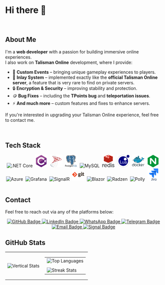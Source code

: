# Hi there 👋

<br/>

## About Me

I'm a **web developer** with a passion for building immersive online experiences.  
I also work on **Talisman Online** development, where I provide:

- 🧩 **Custom Events** – bringing unique gameplay experiences to players.
- 💎 **Inlay System** – implemented exactly like the **official Talisman Online server**, a feature that is very rare to find on private servers.  
- 🔒 **Encryption & Security** – improving stability and protection.
- 🪙 **Bug Fixes** – including the **TPoints bug** and **teleportation issues**.
- ⚡ **And much more** – custom features and fixes to enhance servers.

If you're interested in upgrading your Talisman Online experience, feel free to contact me.  

<br/>

## Tech Stack

<div align="center">
  <!-- .NET Core -->
  <img src="https://softellar.com/tech-logos/dotnetcore.svg" alt=".NET Core" title=".NET Core — Cross-platform framework for backend and web apps" width="40" height="40" />&nbsp;
  <!-- C# -->
  <img src="https://raw.githubusercontent.com/devicons/devicon/master/icons/csharp/csharp-original.svg" alt="C#" title="C# — Main programming language used in .NET" width="40" height="40" />&nbsp;
  <!-- Microsoft SQL Server -->
  <img src="https://raw.githubusercontent.com/devicons/devicon/master/icons/microsoftsqlserver/microsoftsqlserver-original.svg" alt="MSSQL" title="Microsoft SQL Server — Relational database system" width="40" height="40" />&nbsp;
  <!-- PostgreSQL -->
  <img src="https://raw.githubusercontent.com/devicons/devicon/master/icons/postgresql/postgresql-original-wordmark.svg" alt="PostgreSQL" title="PostgreSQL — Advanced open-source relational database" width="40" height="40" />&nbsp;
  <!-- MySQL -->
  <img src="https://softellar.com/tech-logos/mysql.svg" alt="MySQL" title="MySQL — Open-source relational database" width="40" height="40" />&nbsp;
  <!-- Redis -->
  <img src="https://raw.githubusercontent.com/devicons/devicon/master/icons/redis/redis-original-wordmark.svg" alt="Redis" title="Redis — In-memory cache and pub/sub message broker" width="40" height="40" />&nbsp;
  <!-- Lua -->
  <img src="https://raw.githubusercontent.com/devicons/devicon/master/icons/lua/lua-original.svg" alt="Lua" title="Lua — Lightweight scripting language for Talisman Online" width="40" height="40" />&nbsp;
  <!-- Docker -->
  <img src="https://raw.githubusercontent.com/devicons/devicon/master/icons/docker/docker-original-wordmark.svg" alt="Docker" title="Docker — Containerization for consistent deployments" width="40" height="40" />&nbsp;
  <!-- Nginx -->
  <img src="https://raw.githubusercontent.com/devicons/devicon/master/icons/nginx/nginx-original.svg" alt="Nginx" title="Nginx — High-performance web server and reverse proxy" width="40" height="40" />&nbsp;
  <!-- Azure -->
  <img src="https://softellar.com/tech-logos/azure.svg" alt="Azure" title="Azure — Cloud platform and DevOps pipelines" width="40" height="40" />&nbsp;
  <!-- Grafana -->
  <img src="https://upload.wikimedia.org/wikipedia/commons/3/3b/Grafana_icon.svg" alt="Grafana" title="Grafana — Monitoring and visualization dashboards" width="40" height="40" />&nbsp;
  <!-- SignalR -->
  <img src="https://softellar.com/tech-logos/signalr.png" alt="SignalR" title="SignalR — Real-time communication framework for .NET" width="40" height="40" />&nbsp;
  <!-- Git -->
  <img src="https://raw.githubusercontent.com/devicons/devicon/master/icons/git/git-original-wordmark.svg" alt="Git" title="Git — Version control system for source code" width="40" height="40" />&nbsp;
  <!-- Blazor -->
  <img src="https://upload.wikimedia.org/wikipedia/commons/d/d0/Blazor.png" alt="Blazor" title="Blazor — Framework for building C#-based web UIs" width="40" height="40" />&nbsp;
  <!-- Radzen -->
  <img src="https://images.crunchbase.com/image/upload/c_pad,f_auto,q_auto:eco,dpr_1/bunmop16i7jodw52jdbm" alt="Radzen" title="Radzen — Low-code Blazor UI components" width="40" height="40" />&nbsp;
  <!-- Polly -->
  <img src="https://raw.githubusercontent.com/App-vNext/Polly/main/Polly-Logo.png" alt="Polly" title="Polly — Resilience and transient-fault handling for .NET" width="40" height="40" />&nbsp;
  <!-- Jira -->
  <img src="https://raw.githubusercontent.com/devicons/devicon/master/icons/jira/jira-original-wordmark.svg" alt="Jira" title="Jira — Issue and project tracking tool" width="40" height="40" />&nbsp;
</div>

</br>

## Contact

Feel free to reach out via any of the platforms below:

<div align="center">
  <a href="https://github.com/goofy5752" target="_blank">
    <img src="https://img.shields.io/badge/-GitHub-181717?style=for-the-badge&logo=github" alt="GitHub Badge"/>
  </a>
  <a href="https://www.linkedin.com/in/goofy5752" target="_blank">
    <img src="https://img.shields.io/badge/-LinkedIn-blue?style=for-the-badge&logo=Linkedin&logoColor=white" alt="LinkedIn Badge"/>
  </a>
  <a href="https://wa.me/+359897056039" target="_blank">
    <img src="https://img.shields.io/badge/WhatsApp-25D366?style=for-the-badge&logo=whatsapp&logoColor=white" alt="WhatsApp Badge"/>
  </a>
  <a href="https://t.me/lowercasename" target="_blank">
    <img src="https://img.shields.io/badge/Telegram-0088CC?style=for-the-badge&logo=telegram&logoColor=white" alt="Telegram Badge"/>
  </a>
  <a href="mailto:m.asenov5752@gmail.com" target="_blank">
    <img src="https://img.shields.io/badge/-Gmail-c14438?style=for-the-badge&logo=Gmail&logoColor=white" alt="Email Badge"/>
  </a>
  <a href="https://signal.me/#eu/c9xieczkCH_XfAhEa1sw0Z4oZn_k7V1ZRk5aLtS8y5pFbsQ6TBJD47iRHUUKfv6r" target="_blank">
    <img src="https://img.shields.io/badge/Signal-3A76F0?style=for-the-badge&logo=signal&logoColor=white" alt="Signal Badge"/>
  </a>
</div>

## GitHub Stats

<table align="center" style="border: none !important; background: transparent !important;">
  <tr style="border: none !important; background: transparent !important;">
    <td valign="middle" style="border: none !important; background: transparent !important;">
      <!-- Vertical Card (height = 400px) -->
      <img src="https://github-readme-stats.vercel.app/api/top-langs/?username=goofy5752&theme=radical&layout=donut-vertical" alt="Vertical Stats" height="400" style="border: none !important; background: transparent !important;" />
    </td>
    <td valign="middle" style="border: none !important; background: transparent !important; padding-left: 10px !important;">
      <table style="border: none !important; background: transparent !important;">
        <tr style="border: none !important; background: transparent !important;">
          <td style="border: none !important; background: transparent !important;">
            <!-- First Horizontal Card (200px height, 300px width) -->
            <img src="https://github-readme-stats-pi-rust-32.vercel.app/api?username=goofy5752&show_icons=true&hide_border=true&theme=radical" alt="Top Languages" height="200" width="300" style="border: none !important; background: transparent !important;" />
          </td>
        </tr>
        <tr style="border: none !important; background: transparent !important;">
          <td style="padding-top: 10px !important; border: none !important; background: transparent !important;">
            <!-- Second Horizontal Card (200px height, 300px width) -->
            <img src="https://github-readme-streak-stats-eight-blue-32.vercel.app/?user=goofy5752&theme=radical" alt="Streak Stats" height="200" width="300" style="border: none !important; background: transparent !important;" />
          </td>
        </tr>
      </table>
    </td>
  </tr>
</table>

<br/>
